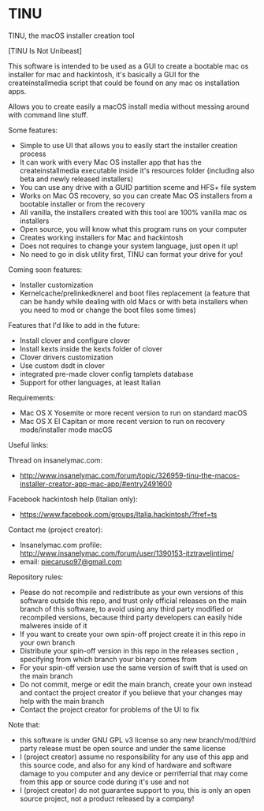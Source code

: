 # TINU
TINU, the macOS installer creation tool

[TINU Is Not Unibeast]

This software is intended to be used as a GUI to create a bootable mac os installer for mac and hackintosh, it's basically a GUI for the createinstallmedia script that could be found on any mac os installation apps.

Allows you to create easily a macOS install media without messing around with command line stuff. 

 Some features:
  - Simple to use UI that allows you to easily start the installer creation process
  - It can work with every Mac OS installer app that has the createinstallmedia executable inside it's resources folder (including also beta and newly released installers)
  - You can use any drive with a GUID partition sceme and HFS+ file system 
  - Works on Mac OS recovery, so you can create Mac OS installers from a bootable installer or from the recovery
  - All vanilla, the installers created with this tool are 100% vanilla mac os installers
  - Open source, you will know what this program runs on your computer
  - Creates working installers for Mac and hackintosh
  - Does not requires to change your system language, just open it up!
  - No need to go in disk utility first, TINU can format your drive for you!
 
 Coming soon features:
  - Installer customization
  - Kernelcache/prelinkedknerel and boot files replacement (a feature that can be handy while dealing with old Macs or with beta installers when you need to mod or change the boot files some times)
 
 Features that I'd like to add in the future:
  - Install clover and configure clover
  - Install kexts inside the kexts folder of clover
  - Clover drivers customization
  - Use custom dsdt in clover
  - integrated pre-made clover config tamplets database
  - Support for other languages, at least Italian
 
Requirements:
 - Mac OS X Yosemite or more recent version to run on standard macOS
 - Mac OS X El Capitan or more recent version to run on recovery mode/installer mode macOS

Useful links:

 Thread on insanelymac.com:
  - http://www.insanelymac.com/forum/topic/326959-tinu-the-macos-installer-creator-app-mac-app/#entry2491600
  
 Facebook hackintosh help (Italian only):
  - https://www.facebook.com/groups/Italia.hackintosh/?fref=ts
  
Contact me (project creator):
  - Insanelymac.com profile: http://www.insanelymac.com/forum/user/1390153-itztravelintime/
  - email: piecaruso97@gmail.com
  
Repository rules:
 - Pease do not recompile and redistribute as your own versions of this software outside this repo, and trust only official releases on the main branch of this software, to avoid using any third party modified or recompiled versions, because third party developers can easily hide malweres inside of it
 - If you want to create your own spin-off project create it in this repo in your own branch
 - Distribute your spin-off version in this repo in the releases section , specifying from which branch your binary comes from
 - For your spin-off version use the same version of swift that is used on the main branch
 - Do not commit, merge or edit the main branch, create your own instead and contact the project creator if you believe that your changes may help with the main branch
 - Contact the project creator for problems of the UI to fix
  
Note that:
 - this software is under GNU GPL v3 license so any new branch/mod/third party release must be open source and under the same license
 - I (project creator) assume no responsibility for any use of this app and this source code, and also for any kind of hardware and software damage to you computer and any device or perriferrial that may come from this app or source code during it's use and not
 - I (project creator) do not guarantee support to you, this is only an open source project, not a product released by a company!

